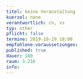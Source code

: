 ```yaml
---
titel: keine Veranstaltung
kuerzel: none
verantwortlich: cn, vs
typ: other
pflicht: false
termine: 2019-10-29 10:00
empfohlene-voraussetzungen: 
published: true
dauer: 180
raum: 3.216
info: 
---
```



